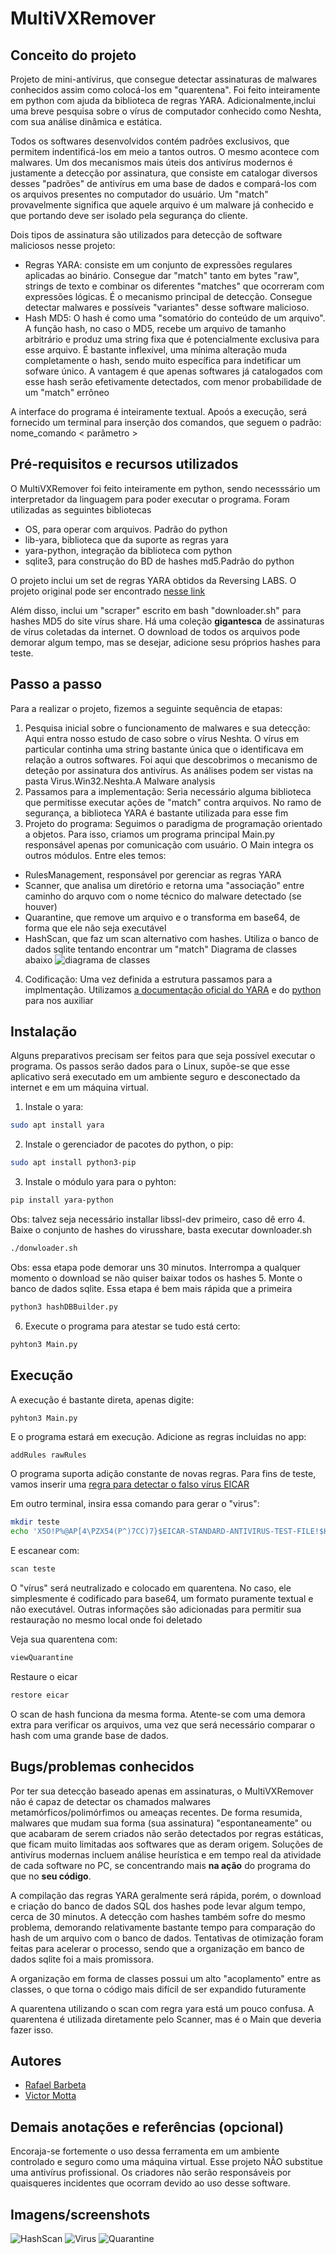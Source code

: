 # MultiVXRemover

## Conceito do projeto
Projeto de mini-antívirus, que consegue detectar assinaturas de malwares conhecidos assim como colocá-los em "quarentena". Foi feito inteiramente em python com ajuda da biblioteca de regras YARA. Adicionalmente,inclui uma breve pesquisa sobre o vírus de computador conhecido como Neshta, com sua análise dinâmica e estática.

Todos os softwares desenvolvidos contém padrões exclusivos, que permitem indentificá-los em meio a tantos outros. O mesmo acontece com malwares. Um dos mecanismos mais úteis dos antivírus modernos é justamente a detecção por assinatura, que consiste em catalogar diversos desses "padrões" de antivírus em uma base de dados e compará-los com os arquivos presentes no computador do usuário. Um "match" provavelmente significa que aquele arquivo é um malware já conhecido e que portando deve ser isolado pela segurança do cliente.

Dois tipos de assinatura são utilizados para detecção de software maliciosos nesse projeto:
* Regras YARA: consiste em um conjunto de expressões regulares aplicadas ao binário. Consegue dar "match" tanto em bytes "raw", strings de texto e combinar os diferentes "matches" que ocorreram com expressões lógicas. É o mecanismo principal de detecção. Consegue detectar malwares e possíveis "variantes" desse software malicioso. 
* Hash MD5: O hash é como uma "somatório do conteúdo de um arquivo". A função hash, no caso o MD5, recebe um arquivo de tamanho arbitrário e produz uma string fixa que é potencialmente exclusiva para esse arquivo. É bastante inflexível, uma mínima alteração muda completamente o hash, sendo muito específica para indetificar um sofware único. A vantagem é que apenas softwares já catalogados com esse hash serão efetivamente detectados, com menor probabilidade de um "match" errôneo

A interface do programa é inteiramente textual. Apoós a execução, será fornecido um terminal para inserção dos comandos, que seguem o padrão:
nome_comando < parâmetro >

## Pré-requisitos e recursos utilizados
O MultiVXRemover foi feito inteiramente em python, sendo necesssário um interpretador da linguagem para poder executar o programa.
Foram utilizadas as seguintes bibliotecas
* OS, para operar com arquivos. Padrão do python
* lib-yara, biblioteca que da suporte as regras yara
* yara-python, integração da biblioteca com python
* sqlite3, para construção do BD de hashes md5.Padrão do python

O projeto inclui um set de regras YARA obtidos da Reversing LABS. O projeto original pode ser encontrado [nesse link](https://github.com/reversinglabs/reversinglabs-yara-rules)

Além disso, inclui um "scraper" escrito em bash "downloader.sh" para hashes MD5 do site vírus share. Há uma coleção **gigantesca** de assinaturas de vírus coletadas da internet. O download de todos os arquivos pode demorar algum tempo, mas se desejar, adicione sesu próprios hashes para teste.
  
## Passo a passo
Para a realizar o projeto, fizemos a seguinte sequência de etapas:
1. Pesquisa inicial sobre o funcionamento de malwares e sua detecção:
 Aqui entra nosso estudo de caso sobre o vírus Neshta. O vírus em particular continha uma string bastante única que o identificava em relação a outros softwares. Foi aqui que descobrimos o mecanismo de deteção por assinatura dos antivírus. As análises podem ser vistas na pasta Virus.Win32.Neshta.A Malware analysis
2. Passamos para a implementação:
 Seria necessário alguma biblioteca que permitisse executar ações de "match" contra arquivos. No ramo de segurança, a biblioteca YARA é bastante utilizada para esse fim
3. Projeto do programa:
 Seguimos o paradigma de programação orientado a objetos. Para isso, criamos um programa principal Main.py responsável apenas por comunicação com usuário. O Main integra os outros  módulos. Entre eles temos:
  * RulesManagement, responsável por gerenciar as regras YARA
  * Scanner, que analisa um diretório e retorna uma "associação" entre caminho do arquvo com o nome técnico do malware detectado (se houver)
  * Quarantine, que remove um arquivo e o transforma em base64, de forma que ele não seja executável
  * HashScan, que faz um scan alternativo com hashes. Utiliza o banco de dados sqlite tentando encontrar um "match"
  Diagrama de classes abaixo 
  ![diagrama de classes](images/UMLMultiVXRemover.drawio.png)
4. Codificação:
  Uma vez definida a estrutura passamos para a implmentação. Utilizamos [a documentação oficial do YARA](https://yara.readthedocs.io/en/stable/yarapython.html) e do [python](https://docs.python.org/3/library/os.html) para nos auxiliar

## Instalação
Alguns preparativos precisam ser feitos para que seja possível executar o programa. Os passos serão dados para o Linux, supõe-se que esse aplicativo será executado em um ambiente seguro e desconectado da internet e em um máquina virtual.
1. Instale o yara:
```bash
sudo apt install yara
```
2. Instale o gerenciador de pacotes do python, o pip:
```bash
sudo apt install python3-pip
```
3. Instale o módulo yara para o pyhton:
```bash
pip install yara-python
```
Obs: talvez seja necessário installar libssl-dev primeiro, caso dê erro
4. Baixe o conjunto de hashes do virusshare, basta executar downloader.sh
```bash
./donwloader.sh 
```
Obs: essa etapa pode demorar uns 30 minutos. Interrompa a qualquer momento o download se não quiser baixar todos os hashes
5. Monte o banco de dados sqlite. Essa etapa é bem mais rápida que a primeira
```bash
python3 hashDBBuilder.py
```
6. Execute o programa para atestar se tudo está certo:
```bash
pyhton3 Main.py
```

## Execução
A execução é bastante direta, apenas digite:
```bash
pyhton3 Main.py
```
E o programa estará em execução. Adicione as regras incluidas no app:
```
addRules rawRules
```
O programa suporta adição constante de novas regras. Para fins de teste, vamos inserir uma [regra para detectar o falso vírus EICAR](https://github.com/airbnb/binaryalert/blob/master/rules/public/eicar.yara)

Em outro terminal, insira essa comando para gerar o "virus":
```bash
mkdir teste
echo 'X5O!P%@AP[4\PZX54(P^)7CC)7}$EICAR-STANDARD-ANTIVIRUS-TEST-FILE!$H+H*' > ./teste/eicar
```
E escanear com:
```bash
scan teste
```

O "vírus" será neutralizado e colocado em quarentena. No caso, ele simplesmente é codificado para base64, um formato puramente textual e não executável. Outras informações são adicionadas para permitir sua restauração no mesmo local onde foi deletado

Veja sua quarentena com:
```bash
viewQuarantine
```
Restaure o eicar
```bash
restore eicar
```

O scan de hash funciona da mesma forma. Atente-se com uma demora extra para verificar os arquivos, uma vez que será necessário comparar o hash com uma grande base de dados.

## Bugs/problemas conhecidos
Por ter sua detecção baseado apenas em assinaturas, o MultiVXRemover não é capaz de detectar os chamados malwares metamórficos/polimórfimos ou ameaças recentes. De forma resumida, malwares que mudam sua forma (sua assinatura) "espontaneamente" ou que acabaram de serem criados não serão detectados por regras estáticas, que ficam muito limitadas aos softwares que as deram origem. Soluções de antivírus modernas incluem análise heurística e em tempo real da atividade de cada software no PC, se concentrando mais **na ação** do programa do que no **seu código**. 

A compilação das regras YARA geralmente será rápida, porém, o download e criação do banco de dados SQL dos hashes pode levar algum tempo, cerca de 30 minutos. A detecção com hashes também sofre do mesmo problema, demorando relativamente bastante tempo para comparação do hash de um arquivo com o banco de dados. Tentativas de otimização foram feitas para acelerar o processo, sendo que a organização em banco de dados sqlite foi a mais promissora.

A organização em forma de classes possui um alto "acoplamento" entre as classes, o que torna o código mais difícil de ser expandido futuramente

A quarentena utilizando o scan com regra yara está um pouco confusa. A quarentena é utilizada diretamente pelo Scanner, mas é o Main que deveria fazer isso.

## Autores
* [Rafael Barbeta](https://github.com/rafaelbarbeta)
* [Victor Motta](https://github.com/maxproyt)

## Demais anotações e referências (opcional)
Encoraja-se fortemente o uso dessa ferramenta em um ambiente controlado e seguro como uma máquina virtual. Esse projeto NÃO substitue uma antivírus profissional. Os criadores não serão responsáveis por quaisqueres incidentes que ocorram devido ao uso desse software.

## Imagens/screenshots
![HashScan](images/hashScan.png)
![Virus](images/virus.png)
![Quarantine](images/quarantine.png)